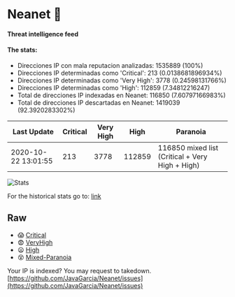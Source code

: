 # Neanet :hocho:
#### Threat intelligence feed
#### The stats:

- Direcciones IP con mala reputacion analizadas: 1535889 (100%)
- Direcciones IP determinadas como 'Critical':  213 (0.0138681896934%)
- Direcciones IP determinadas como 'Very High':  3778 (0.24598131766%)
- Direcciones IP determinadas como 'High':  112859 (7.34812216247)
- Total de direcciones IP indexadas en Neanet:  116850 (7.60797166983%)
- Total de direcciones IP descartadas en Neanet:  1419039 (92.3920283302%)

| Last Update | Critical | Very High | High | Paranoia |
| --- | --- | --- | --- | --- |
| 2020-10-22 13:01:55 | 213 | 3778 | 112859 | 116850 mixed list (Critical + Very High + High)|

![Stats](https://docs.google.com/spreadsheets/d/e/2PACX-1vSnaNMIXVabIpDJjufMlzH7poXnshF3mgd8Is1g9ytUEzVsP5my4Trn8f-xkoLLQ38xpL3HtmUexLo6/pubchart?oid=501124687&format=image)

For the historical stats go to: [link](/stats.csv)
## Raw
- :scream: [Critical](https://raw.githubusercontent.com/JavaGarcia/Neanet/master/blacklists/neanet_critical.txt)
- :fearful: [VeryHigh](https://raw.githubusercontent.com/JavaGarcia/Neanet/master/blacklists/neanet_veryHigh.txtt)
- :frowning: [High](https://raw.githubusercontent.com/JavaGarcia/Neanet/master/blacklists/neanet_high.txt)
- :dizzy_face: [Mixed-Paranoia](https://raw.githubusercontent.com/JavaGarcia/Neanet/master/blacklists/neanet_all.txt)


Your IP is indexed? You may request to takedown. [https://github.com/JavaGarcia/Neanet/issues](https://github.com/JavaGarcia/Neanet/issues)




















































































































































































































































































































































































































































































































































































































































































































































































































































































































































































































































































































































































































































































































































































































































































































































































































































